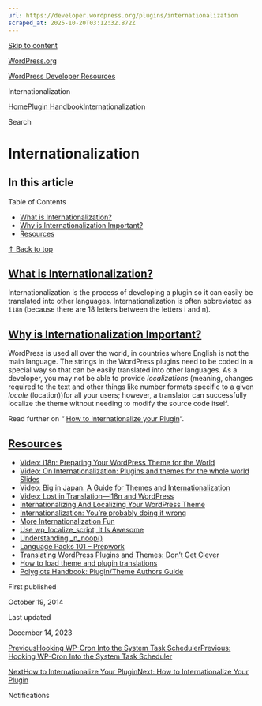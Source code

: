 ```yaml
---
url: https://developer.wordpress.org/plugins/internationalization
scraped_at: 2025-10-20T03:12:32.872Z
---
```


[Skip to content](https://developer.wordpress.org/plugins/internationalization/#wp--skip-link--target)

[WordPress.org](https://wordpress.org/)

[WordPress Developer Resources](https://developer.wordpress.org/)

Internationalization


[Home](https://developer.wordpress.org/)[Plugin Handbook](https://developer.wordpress.org/plugins/)Internationalization

Search

# Internationalization

## In this article

Table of Contents

- [What is Internationalization?](https://developer.wordpress.org/plugins/internationalization/#what-is-internationalization)
- [Why is Internationalization Important?](https://developer.wordpress.org/plugins/internationalization/#why-is-internationalization-important)
- [Resources](https://developer.wordpress.org/plugins/internationalization/#resources)

[↑ Back to top](https://developer.wordpress.org/plugins/internationalization/#wp--skip-link--target)

## [What is Internationalization?](https://developer.wordpress.org/plugins/internationalization/\#what-is-internationalization)

Internationalization is the process of developing a plugin so it can easily be translated into other languages. Internationalization is often abbreviated as `i18n` (because there are 18 letters between the letters i and n).

## [Why is Internationalization Important?](https://developer.wordpress.org/plugins/internationalization/\#why-is-internationalization-important)

WordPress is used all over the world, in countries where English is not the main language. The strings in the WordPress plugins need to be coded in a special way so that can be easily translated into other languages. As a developer, you may not be able to provide _localizations_ (meaning, changes required to the text and other things like number formats specific to a given _locale_ (location))for all your users; however, a translator can successfully localize the theme without needing to modify the source code itself.

Read further on “ [How to Internationalize your Plugin](https://developer.wordpress.org/plugins/internationalization/how-to-internationalize-your-plugin/ "How to internationalize your plugin")“.

## [Resources](https://developer.wordpress.org/plugins/internationalization/\#resources)

- [Video: i18n: Preparing Your WordPress Theme for the World](http://www.youtube.com/watch?v=fJfqgrzjEis)
- [Video: On Internationalization: Plugins and themes for the whole world](http://wordpress.tv/2014/02/26/samuel-otto-wood-on-internationalization-plugins-and-themes-for-the-whole-world/) [Slides](http://wceu2013.ottopress.com/)
- [Video: Big in Japan: A Guide for Themes and Internationalization](http://wordpress.tv/2013/08/03/shannon-smith-big-in-japan-a-guide-for-themes-and-internationalization/)
- [Video: Lost in Translation—i18n and WordPress](http://wordpress.tv/2009/11/14/ze-fontainhas-i18n-nyc09/)
- [Internationalizing And Localizing Your WordPress Theme](http://wp.smashingmagazine.com/2011/12/29/internationalizing-localizing-wordpress-theme/)
- [Internationalization: You’re probably doing it wrong](http://ottopress.com/2012/internationalization-youre-probably-doing-it-wrong/)
- [More Internationalization Fun](http://ottopress.com/2012/more-internationalization-fun/)
- [Use wp\_localize\_script, It Is Awesome](http://pippinsplugins.com/use-wp_localize_script-it-is-awesome/)
- [Understanding \_n\_noop()](http://kovshenin.com/2013/_n_noop/)
- [Language Packs 101 – Prepwork](http://ottopress.com/2013/language-packs-101-prepwork/)
- [Translating WordPress Plugins and Themes: Don’t Get Clever](http://markjaquith.wordpress.com/2011/10/06/translating-wordpress-plugins-and-themes-dont-get-clever/)
- [How to load theme and plugin translations](http://ulrich.pogson.ch/load-theme-plugin-translations)
- [Polyglots Handbook: Plugin/Theme Authors Guide](https://make.wordpress.org/polyglots/handbook/plugin-theme-authors-guide/)

First published

October 19, 2014

Last updated

December 14, 2023

[PreviousHooking WP-Cron Into the System Task SchedulerPrevious: Hooking WP-Cron Into the System Task Scheduler](https://developer.wordpress.org/plugins/cron/hooking-wp-cron-into-the-system-task-scheduler/)

[NextHow to Internationalize Your PluginNext: How to Internationalize Your Plugin](https://developer.wordpress.org/plugins/internationalization/how-to-internationalize-your-plugin/)

Notifications